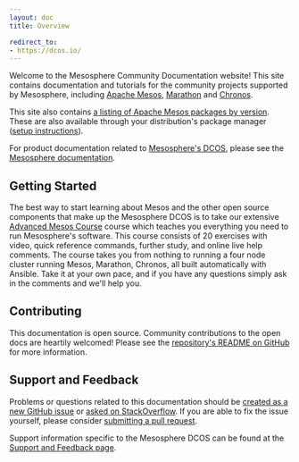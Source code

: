 ```yaml
---
layout: doc
title: Overview

redirect_to:
- https://dcos.io/
---
```


Welcome to the Mesosphere Community Documentation website! This site contains documentation and tutorials for the community projects supported by Mesosphere, including [Apache Mesos](http://mesos.apache.org/), [Marathon](https://github.com/mesosphere/marathon) and [Chronos](https://github.com/mesos/chronos).

This site also contains [a listing of Apache Mesos packages by version](/downloads/mesos). These are also available through your distribution's package manager ([setup instructions](https://mesosphere.com/downloads/)).

For product documentation related to [Mesosphere's DCOS](https://mesosphere.com/learn/), please see the [Mesosphere documentation](http://docs.mesosphere.com).

## Getting Started

The best way to start learning about Mesos and the other open source components that make up the Mesosphere DCOS is to take our extensive [Advanced Mesos Course](/advanced-course/) course which teaches you everything you need to run Mesosphere's software.  This course consists of 20 exercises with video, quick reference commands, further study, and online live help comments.  The course takes you from nothing to running a four node cluster running Mesos, Marathon, Chronos, all built automatically with Ansible.  Take it at your own pace, and if you have any questions simply ask in the comments and we'll help you.

## Contributing

This documentation is open source. Community contributions to the open docs are heartily welcomed! Please see the [repository's README on GitHub](https://github.com/mesosphere/open-docs) for more information.

## Support and Feedback

Problems or questions related to this documentation should be [created as a new GitHub issue](https://github.com/mesosphere/open-docs/issues/new) or [asked on StackOverflow](http://ask.mesosphere.com). If you are able to fix the issue yourself, please consider [submitting a pull request](https://github.com/mesosphere/open-docs#2-submit-a-pull-request).

Support information specific to the Mesosphere DCOS can be found at the [Support and Feedback page](https://docs.mesosphere.com/support/).
